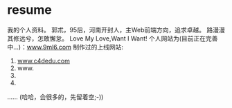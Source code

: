 # resume
我的个人资料。
郭朮，95后，河南开封人，主Web前端方向，追求卓越。
路漫漫其修远兮，怎敢懈怠。
Love My Love,Want I Want!
个人网站为(目前正在完善中...)：www.9ml6.com
制作过的上线网站:
1. www.c4dedu.com
2. www.
3. 
4.
......
(哈哈，会很多的，先留着空;-))
